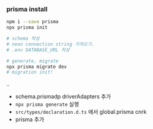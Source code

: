 ### prisma install

```bash
npm i --save prisma
npx prisma init

# schema 작성
# neon connection string 가져오기.
# .env DATABASE_URL 작성

# generate, migrate
npx prisma migrate dev
# migration init!
```
..
- schema.prismadp driverAdapters 추가
- `npx prisma generate` 실행
- `src/types/declaration.d.ts` 에서 global.prisma cnrk
- prisma 추가
